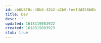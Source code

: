 ```yaml
---
id: cb6b8f0c-40b6-42b2-a2b0-feefdd258b0b
title: Dev
desc: ''
updated: 1618319083922
created: 1618319083923
stub: true
---
```



